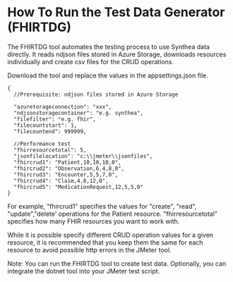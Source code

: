 # How To Run the Test Data Generator (FHIRTDG)

The FHIRTDG tool automates the testing process to use Synthea data directly. It reads ndjson files stored in Azure Storage, downloads resources individually and create csv files for the CRUD operations. 

Download the tool and replace the values in the appsettings.json file. 

```
{
  //Prerequisite: ndjson files stored in Azure Storage

  "azuretorageconnection": "xxx",
  "ndjsonstoragecontainer": "e.g. synthea",
  "filefilter": "e.g. fhir",
  "filecountstart": 1,
  "filecountend": 999999,

  //Performance test
  "fhirresourcetotal": 5,
  "jsonfilelocation": "c:\\jmeter\\jsonfiles",
  "fhircrud1": "Patient,10,10,10,0",
  "fhircrud2": "Observation,6,4,8,0",
  "fhircrud3": "Encounter,5,5,7,0",
  "fhircrud4": "Claim,4,8,12,0",
  "fhircrud5": "MedicationRequest,12,5,5,0"
}
```
For example, "fhircrud1" specifies the values for "create", "read", "update","delete' operations for the Patient resource. "fhirresourcetotal" specifies how many FHIR resources you want to work with.

While it is possible specify different CRUD operation values for a given resource, it is recommended that you keep them the same for each resource to avoid possible http errors in the JMeter tool.

Note: You can run the FHIRTDG tool to create test data. Optionally, you can integrate the dotnet tool into your JMeter test script. 